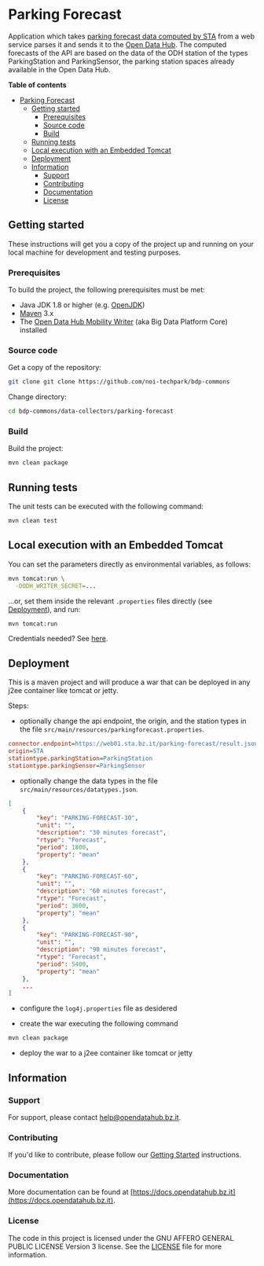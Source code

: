 # Parking Forecast

[//]: <> (\[\!\[CI parking-forecast\]\(https://github.com/noi-techpark/bdp-commons/actions/workflows/ci-parking-forecast.yml/badge.svg\)\]\(https://github.com/noi-techpark/bdp-commons/actions/workflows/ci-parking-forecast.yml\))

Application which takes [parking forecast data computed by STA](https://web01.sta.bz.it/parking-forecast/readme.md) from
a web service parses it and sends it to the [Open Data Hub](https://opendatahub.bz.it). The computed forecasts of the
API are based on the data of the ODH station of the types ParkingStation and ParkingSensor, the parking station spaces
already available in the Open Data Hub.

**Table of contents**

- [Parking Forecast](#parking-forecast)
	- [Getting started](#getting-started)
		- [Prerequisites](#prerequisites)
		- [Source code](#source-code)
		- [Build](#build)
	- [Running tests](#running-tests)
	- [Local execution with an Embedded Tomcat](#local-execution-with-an-embedded-tomcat)
	- [Deployment](#deployment)
	- [Information](#information)
		- [Support](#support)
		- [Contributing](#contributing)
		- [Documentation](#documentation)
		- [License](#license)

## Getting started

These instructions will get you a copy of the project up and running on your local machine for development and testing
purposes.

### Prerequisites

To build the project, the following prerequisites must be met:

- Java JDK 1.8 or higher (e.g. [OpenJDK](https://openjdk.java.net/))
- [Maven](https://maven.apache.org/) 3.x
- The [Open Data Hub Mobility Writer](https://github.com/noi-techpark/bdp-core)
  (aka Big Data Platform Core) installed

### Source code

Get a copy of the repository:

```bash
git clone git clone https://github.com/noi-techpark/bdp-commons
```

Change directory:

```bash
cd bdp-commons/data-collectors/parking-forecast
```

### Build

Build the project:

```bash
mvn clean package
```

## Running tests

The unit tests can be executed with the following command:

```bash
mvn clean test
```

## Local execution with an Embedded Tomcat

You can set the parameters directly as environmental variables, as follows:

```bash
mvn tomcat:run \
  -DODH_WRITER_SECRET=...
```

...or, set them inside the relevant `.properties` files directly (see [Deployment](#deployment)), and run:

```bash
mvn tomcat:run
```

Credentials needed? See
[here](https://github.com/noi-techpark/odh-docs/wiki/Contributor-Guidelines:-Credentials).

## Deployment

This is a maven project and will produce a war that can be deployed in any j2ee container like tomcat or jetty.

Steps:

* optionally change the api endpoint, the origin, and the station types in the file
  `src/main/resources/parkingforecast.properties`.

```ini
connector.endpoint=https://web01.sta.bz.it/parking-forecast/result.json
origin=STA
stationtype.parkingStation=ParkingStation
stationtype.parkingSensor=ParkingSensor
```

* optionally change the data types in the file `src/main/resources/datatypes.json`.

```json
[
	{
		"key": "PARKING-FORECAST-30",
		"unit": "",
		"description": "30 minutes forecast",
		"rtype": "Forecast",
		"period": 1800,
		"property": "mean"
	},
	{
		"key": "PARKING-FORECAST-60",
		"unit": "",
		"description": "60 minutes forecast",
		"rtype": "Forecast",
		"period": 3600,
		"property": "mean"
	},
	{
		"key": "PARKING-FORECAST-90",
		"unit": "",
		"description": "90 minutes forecast",
		"rtype": "Forecast",
		"period": 5400,
		"property": "mean"
	},
	...
]
```

* configure the `log4j.properties` file as desidered

* create the war executing the following command

```bash
mvn clean package
```

* deploy the war to a j2ee container like tomcat or jetty

## Information

### Support

For support, please contact [help@opendatahub.bz.it](mailto:help@opendatahub.bz.it).

### Contributing

If you'd like to contribute, please follow
our [Getting Started](https://github.com/noi-techpark/odh-docs/wiki/Contributor-Guidelines:-Getting-started)
instructions.

### Documentation

More documentation can be found at
[https://docs.opendatahub.bz.it](https://docs.opendatahub.bz.it).

### License

The code in this project is licensed under the GNU AFFERO GENERAL PUBLIC LICENSE Version 3 license. See
the [LICENSE](../../LICENSE) file for more information.
